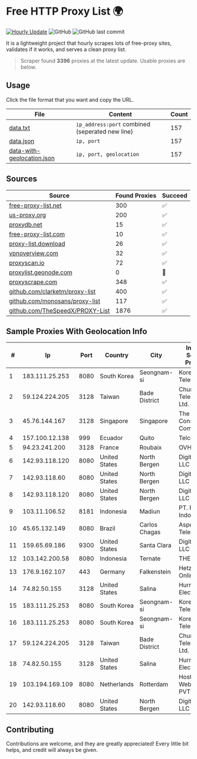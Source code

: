 
# Free HTTP Proxy List 🌍

[![Hourly Update](https://github.com/mertguvencli/http-proxy-list/actions/workflows/main.yml/badge.svg?branch=main)](https://github.com/mertguvencli/http-proxy-list/actions/workflows/main.yml)
![GitHub](https://img.shields.io/github/license/mertguvencli/http-proxy-list)
![GitHub last commit](https://img.shields.io/github/last-commit/mertguvencli/http-proxy-list)

It is a lightweight project that hourly scrapes lots of free-proxy sites, validates if it works, and serves a clean proxy list.


> Scraper found **3396** proxies at the latest update. Usable proxies are below.

## Usage

Click the file format that you want and copy the URL.


|File|Content|Count|
|----|-------|-----|
|[data.txt](https://raw.githubusercontent.com/mertguvencli/http-proxy-list/main/proxy-list/data.txt)|`ip_address:port` combined (seperated new line)|157|
|[data.json](https://raw.githubusercontent.com/mertguvencli/http-proxy-list/main/proxy-list/data.json)|`ip, port`|157|
|[data-with-geolocation.json](https://raw.githubusercontent.com/mertguvencli/http-proxy-list/main/proxy-list/data-with-geolocation.json)|`ip, port, geolocation`|157|

## Sources

|Source|Found Proxies|Succeed|
|------|-------------|-------|
|[free-proxy-list.net](https://free-proxy-list.net)|300|✅|
|[us-proxy.org](https://www.us-proxy.org)|200|✅|
|[proxydb.net](http://proxydb.net)|15|✅|
|[free-proxy-list.com](https://free-proxy-list.com/?page=&port=&type%5B%5D=http&type%5B%5D=https&up_time=0&search=Search)|10|✅|
|[proxy-list.download](https://www.proxy-list.download/HTTP)|26|✅|
|[vpnoverview.com](https://vpnoverview.com/privacy/anonymous-browsing/free-proxy-servers)|32|✅|
|[proxyscan.io](https://www.proxyscan.io)|72|✅|
|[proxylist.geonode.com](https://proxylist.geonode.com/api/proxy-list?limit=300&page=1&sort_by=lastChecked&sort_type=desc&protocols=http,https)|0|🚫|
|[proxyscrape.com](https://api.proxyscrape.com/v2/?request=displayproxies&protocol=http&timeout=10000&country=all&ssl=all&anonymity=all)|348|✅|
|[github.com/clarketm/proxy-list](https://raw.githubusercontent.com/clarketm/proxy-list/master/proxy-list-raw.txt)|400|✅|
|[github.com/monosans/proxy-list](https://raw.githubusercontent.com/monosans/proxy-list/main/proxies/http.txt)|117|✅|
|[github.com/TheSpeedX/PROXY-List](https://raw.githubusercontent.com/TheSpeedX/PROXY-List/master/http.txt)|1876|✅|


## Sample Proxies With Geolocation Info

|#|Ip|Port|Country|City|Internet Service Provider|
|-|--|----|-------|----|-------------------------|
|1|183.111.25.253|8080|South Korea|Seongnam-si|Korea Telecom|
|2|59.124.224.205|3128|Taiwan|Bade District|Chunghwa Telecom Co., Ltd.|
|3|45.76.144.167|3128|Singapore|Singapore|The Constant Company|
|4|157.100.12.138|999|Ecuador|Quito|Telconet S.A|
|5|94.23.241.200|3128|France|Roubaix|OVH SAS|
|6|142.93.118.120|8080|United States|North Bergen|DigitalOcean, LLC|
|7|142.93.118.60|8080|United States|North Bergen|DigitalOcean, LLC|
|8|142.93.118.120|8080|United States|North Bergen|DigitalOcean, LLC|
|9|103.11.106.52|8181|Indonesia|Madiun|PT. Pascal Indonesia|
|10|45.65.132.149|8080|Brazil|Carlos Chagas|Aspeednet Telecom ME|
|11|159.65.69.186|9300|United States|Santa Clara|DigitalOcean, LLC|
|12|103.142.200.58|8080|Indonesia|Ternate|THEKO|
|13|176.9.162.107|443|Germany|Falkenstein|Hetzner Online GmbH|
|14|74.82.50.155|3128|United States|Salina|Hurricane Electric|
|15|183.111.25.253|8080|South Korea|Seongnam-si|Korea Telecom|
|16|183.111.25.253|8080|South Korea|Seongnam-si|Korea Telecom|
|17|59.124.224.205|3128|Taiwan|Bade District|Chunghwa Telecom Co., Ltd.|
|18|74.82.50.155|3128|United States|Salina|Hurricane Electric|
|19|103.194.169.109|8080|Netherlands|Rotterdam|HostPalace Web Solution PVT LTD|
|20|142.93.118.60|8080|United States|North Bergen|DigitalOcean, LLC|



## Contributing

Contributions are welcome, and they are greatly appreciated! Every
little bit helps, and credit will always be given.

